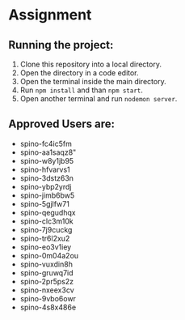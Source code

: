 # Assignment
## Running the project:
1. Clone this repository into a local directory.
2. Open the directory in a code editor.
3. Open the terminal inside the main directory.
4. Run `npm install` and than `npm start`.
6. Open another terminal and run `nodemon server`.

## Approved Users are:
- spino-fc4ic5fm
- spino-aa1saqz8"
- spino-w8y1jb95
- spino-hfvarvs1
- spino-3dstz63n
- spino-ybp2yrdj
- spino-jimb6bw5
- spino-5gjlfw71
- spino-qegudhqx
- spino-clc3m10k
- spino-7j9cuckg
- spino-tr6l2xu2
- spino-eo3v1iey
- spino-0m04a2ou
- spino-vuxdin8h
- spino-gruwq7id
- spino-2pr5ps2z
- spino-nxeex3cv
- spino-9vbo6owr
- spino-4s8x486e